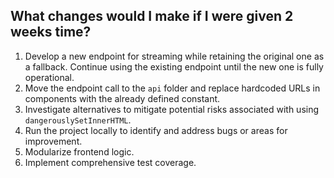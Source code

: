 ## What changes would I make if I were given 2 weeks time?

1. Develop a new endpoint for streaming while retaining the original one as a fallback. Continue using the existing endpoint until the new one is fully operational.
2. Move the endpoint call to the `api` folder and replace hardcoded URLs in components with the already defined constant.
3. Investigate alternatives to mitigate potential risks associated with using `dangerouslySetInnerHTML`.
4. Run the project locally to identify and address bugs or areas for improvement.
5. Modularize frontend logic.
6. Implement comprehensive test coverage.
